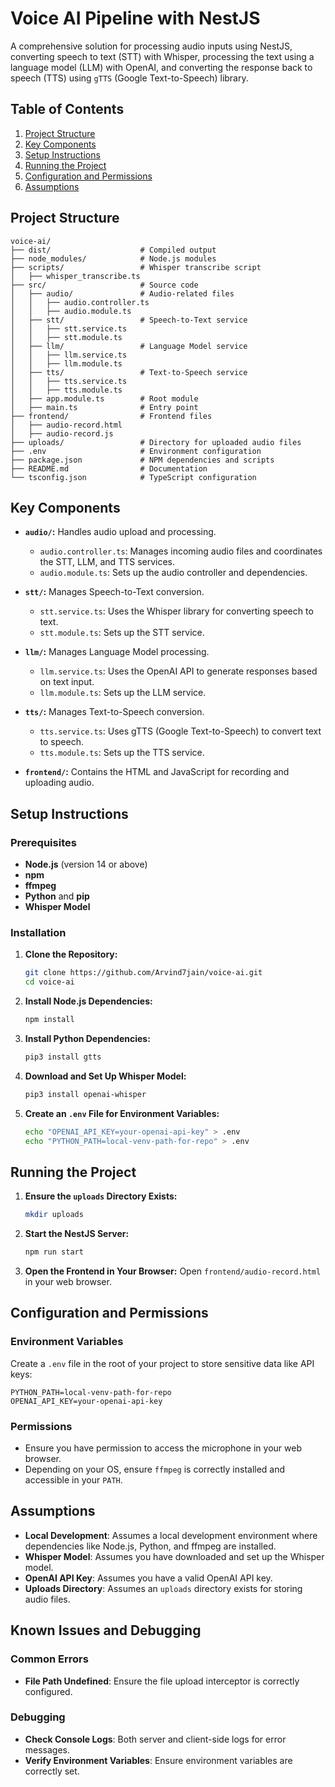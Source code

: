 # Voice AI Pipeline with NestJS

A comprehensive solution for processing audio inputs using NestJS, converting speech to text (STT) with Whisper, processing the text using a language model (LLM) with OpenAI, and converting the response back to speech (TTS) using `gTTS` (Google Text-to-Speech) library.

## Table of Contents

1. [Project Structure](#project-structure)
2. [Key Components](#key-components)
3. [Setup Instructions](#setup-instructions)
4. [Running the Project](#running-the-project)
5. [Configuration and Permissions](#configuration-and-permissions)
6. [Assumptions](#assumptions)

## Project Structure

```
voice-ai/
├── dist/                    # Compiled output
├── node_modules/            # Node.js modules
├── scripts/                 # Whisper transcribe script
│   ├── whisper_transcribe.ts
├── src/                     # Source code
│   ├── audio/               # Audio-related files
│   │   ├── audio.controller.ts
│   │   ├── audio.module.ts
│   ├── stt/                 # Speech-to-Text service
│   │   ├── stt.service.ts
│   │   ├── stt.module.ts
│   ├── llm/                 # Language Model service
│   │   ├── llm.service.ts
│   │   ├── llm.module.ts
│   ├── tts/                 # Text-to-Speech service
│   │   ├── tts.service.ts
│   │   ├── tts.module.ts
│   ├── app.module.ts        # Root module
│   ├── main.ts              # Entry point
├── frontend/                # Frontend files
│   ├── audio-record.html
│   ├── audio-record.js
├── uploads/                 # Directory for uploaded audio files
├── .env                     # Environment configuration
├── package.json             # NPM dependencies and scripts
├── README.md                # Documentation
└── tsconfig.json            # TypeScript configuration
```

## Key Components

- **`audio/`:** Handles audio upload and processing.
  - `audio.controller.ts`: Manages incoming audio files and coordinates the STT, LLM, and TTS services.
  - `audio.module.ts`: Sets up the audio controller and dependencies.
  
- **`stt/`:** Manages Speech-to-Text conversion.
  - `stt.service.ts`: Uses the Whisper library for converting speech to text.
  - `stt.module.ts`: Sets up the STT service.
  
- **`llm/`:** Manages Language Model processing.
  - `llm.service.ts`: Uses the OpenAI API to generate responses based on text input.
  - `llm.module.ts`: Sets up the LLM service.
  
- **`tts/`:** Manages Text-to-Speech conversion.
  - `tts.service.ts`: Uses gTTS (Google Text-to-Speech) to convert text to speech.
  - `tts.module.ts`: Sets up the TTS service.
  
- **`frontend/`:** Contains the HTML and JavaScript for recording and uploading audio.

## Setup Instructions

### Prerequisites

- **Node.js** (version 14 or above)
- **npm**
- **ffmpeg**
- **Python** and **pip**
- **Whisper Model**

### Installation

1. **Clone the Repository:**
   ```bash
   git clone https://github.com/Arvind7jain/voice-ai.git
   cd voice-ai
   ```

2. **Install Node.js Dependencies:**
   ```bash
   npm install
   ```

3. **Install Python Dependencies:**
   ```bash
   pip3 install gtts
   ```

4. **Download and Set Up Whisper Model:**
   ```bash
   pip3 install openai-whisper
   ```

5. **Create an `.env` File for Environment Variables:**
   ```bash
   echo "OPENAI_API_KEY=your-openai-api-key" > .env
   echo "PYTHON_PATH=local-venv-path-for-repo" > .env
   ```

## Running the Project

1. **Ensure the `uploads` Directory Exists:**
   ```bash
   mkdir uploads
   ```

2. **Start the NestJS Server:**
   ```bash
   npm run start
   ```

3. **Open the Frontend in Your Browser:**
   Open `frontend/audio-record.html` in your web browser.

## Configuration and Permissions

### Environment Variables

Create a `.env` file in the root of your project to store sensitive data like API keys:

```
PYTHON_PATH=local-venv-path-for-repo
OPENAI_API_KEY=your-openai-api-key
```

### Permissions

- Ensure you have permission to access the microphone in your web browser.
- Depending on your OS, ensure `ffmpeg` is correctly installed and accessible in your `PATH`.

## Assumptions

- **Local Development**: Assumes a local development environment where dependencies like Node.js, Python, and ffmpeg are installed.
- **Whisper Model**: Assumes you have downloaded and set up the Whisper model.
- **OpenAI API Key**: Assumes you have a valid OpenAI API key.
- **Uploads Directory**: Assumes an `uploads` directory exists for storing audio files.

## Known Issues and Debugging

### Common Errors

- **File Path Undefined**: Ensure the file upload interceptor is correctly configured.

### Debugging

- **Check Console Logs**: Both server and client-side logs for error messages.
- **Verify Environment Variables**: Ensure environment variables are correctly set.
